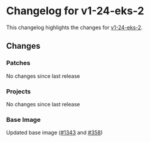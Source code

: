 # Changelog for v1-24-eks-2

This changelog highlights the changes for [v1-24-eks-2](https://github.com/aws/eks-distro/tree/v1-24-eks-2).

## Changes

### Patches
No changes since last release

### Projects
No changes since last release

### Base Image
Updated base image ([#1343](https://github.com/aws/eks-distro/pull/1343) and [#358](https://github.com/aws/eks-distro/pull/1358))
